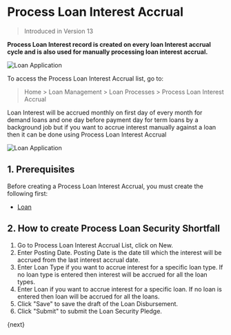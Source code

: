 <!-- add-breadcrumbs -->
# Process Loan Interest Accrual
> Introduced in Version 13

**Process Loan Interest record is created on every loan Interest accrual cycle and is also used for manually processing loan interest accrual.**

<img class="screenshot" alt="Loan Application" src="{{docs_base_url}}/assets/img/loan-management/process-loan-interest-accrual-flow.png">

To access the Process Loan Interest Accrual list, go to:
> Home > Loan Management > Loan Processes > Process Loan Interest Accrual

Loan Interest will be accrued monthly on first day of every month for demand loans and one day before payment day for term loans by a background job but if you want to accrue interest manually against a loan then it can be done using Process Loan Interest Accrual

<img class="screenshot" alt="Loan Application" src="{{docs_base_url}}/assets/img/loan-management/process-loan-interest-accrual.png">

## 1. Prerequisites
Before creating a Process Loan Interest Accrual, you must create the following first:

* [Loan](/docs/user/manual/en/loan-management/loan)


## 2. How to create Process Loan Security Shortfall
1. Go to Process Loan Interest Accrual List, click on New.
2. Enter Posting Date. Posting Date is the date till which the interest will be accrued from the last interest accrual date.
3. Enter Loan Type if you want to accrue interest for a specific loan type. If no loan type is entered then interest will be accrued for all the loan types.
4. Enter Loan if you want to accrue interest for a specific loan. If no loan is entered then loan will be accrued for all the loans.
5. Click "Save" to save the draft of the Loan Disbursement.
6. Click "Submit" to submit the Loan Security Pledge.


{next}




